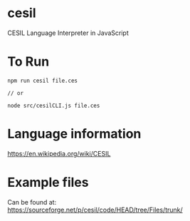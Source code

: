 # cesil
CESIL Language Interpreter in JavaScript

# To Run

```
npm run cesil file.ces

// or

node src/cesilCLI.js file.ces
```

# Language information

https://en.wikipedia.org/wiki/CESIL

# Example files

Can be found at: https://sourceforge.net/p/cesil/code/HEAD/tree/Files/trunk/
